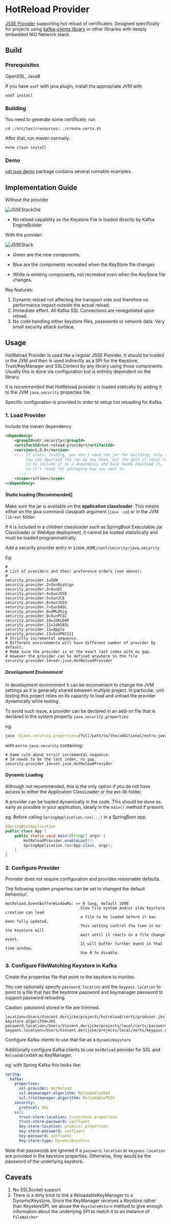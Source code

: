 # HotReload Provider

[JSSE Provider](https://docs.oracle.com/en/java/javase/11/security/java-secure-socket-extension-jsse-reference-guide.html) supporting hot reload of certificates. 
Designed specifically for projects using [kafka-clients library](https://mvnrepository.com/artifact/org.apache.kafka/kafka-clients) 
or other libraries with deeply embedded NIO Network stack.  

## Build

### Prerequisites

OpenSSL, Java8

If you have `asdf` with java plugin, install the appropriate JVM with

```shell
asdf install
```



### Building

You need to generate some certificate, run

```shell
cd ./src/test/resources; ./create-certs.sh
```

After that, run maven normally:

````shell
mvnw clean install
````

### Demo

[vdr.jsse.demo](./src/test/java/vdr/jsse/demo) package contains several runnable examples. 

## Implementation Guide

Without the provider

![JSSEStackOld](./docs/JSSEStackOld.png)

* No reload capability as the Keystore File is loaded directly by Kafka EngineBuilder

With the provider:

![JSSEStack](./docs/JSSEStack.png)

* Green are the new components.

* Blue are the components recreated when the KeyStore file changes

* White is existing components, not recreated even when the KeyStore file changes.

Key features: 

1. Dynamic reload not affecting the transport side and therefore no performance impact outside the actual reload. 
2. Immediate effect. All Kafka SSL Connections are renegotiated upon reload. 
3. No code handling either keystore files, passwords or network data. Very small security attack surface.

## Usage

HotReload Provider is used like a regular JSSE Provider. It should be loaded in the JVM and then is used indirectly as a SPI for the Keystore, Trust/KeyManager and SSLContext by any library using those components. Usually this is done via configuration but is entirely dependent on the library.

It is recommended that HotReload provider is loaded statically by adding it to the JVM `java.security` properties file.

Specific configuration is provided in order to setup hot reloading for Kafka. 

### 1. Load Provider

Include the maven dependency

```xml
<dependency>
    <groupId>vdr.security</groupId>
    <artifactId>hot-reload-provider</artifactId>
  	<version>1.0.0</version>
    <!-- If static loading, you don't need the jar for building, only for running
         You can download the jar by any mean, but the path of least resistance
         is to include it as a dependency and have maven download it, 
         so it's ready for packaging how you want to. 
      -->
    <scope>runtime</scope>
</dependency>
```

#### Static loading [Recommended]

Make sure the jar is available on the **application classloader**. This means either on the java command classpath argument (`java -cp`) or in the JVM `lib-ext` folder. 

If it is included in a children classloader such as SpringBoot Executable Jar Classloader or WebApp deployment, it cannot be loaded statistically and must be loaded programmatically.  

Add a security provider entry in `$JAVA_HOME/conf/security/java.security`

Eg:

```properties
#
# List of providers and their preference orders (see above):
#
security.provider.1=SUN
security.provider.2=SunRsaSign
security.provider.3=SunEC
security.provider.4=SunJSSE
security.provider.5=SunJCE
security.provider.6=SunJGSS
security.provider.7=SunSASL
security.provider.8=XMLDSig
security.provider.9=SunPCSC
security.provider.10=JdkLDAP
security.provider.11=JdkSASL
security.provider.12=Apple
security.provider.13=SunPKCS11
# Strictly incremental sequence. 
# Different environments will have different number of provider by default.
# Make sure the provider is at the exact last index with no gap. 
# However the provider can be defined anywhere in the file
security.provider.14=vdr.jsse.HotReloadProvider
```

##### Development Environment

In development environment it can be inconvenient to change the JVM settings as it is generally shared between multiple project. In particular, unit testing  this project relies on its capacity to load and unload the provider dynamically while testing.

To avoid such issue, a provider can be declared in an add-on file that is declared in the system property `java.security.properties`

eg: 

```bash
java -Djava.security.properties=/full/path/to/the/additional/extra-java.security ...
```

with `extra-java.security` containing:

```properties
# Same rule about strict incremental sequence. 
# 14 needs to be the last index, no gap.
security.provider.14=vdr.jsse.HotReloadProvider
```



#### Dynamic Loading

Although not recommended, this is the only option if you do not have access to either the Application ClassLoader or the ext-lib folder.

A provider can be loaded dynamically in the code. This should be done as early as possible in your application, ideally in the `main()` method if present. 

eg. Before calling `SpringApplication.run(...)` in a SpringBoot app.

```java
@SpringBootApplication
public class App {
    public static void main(String[] args) {
        HotReloadProvider.enableLast();
        SpringApplication.run(App.class, args);
    }
}
```

### 2. Configure Provider

Provider does not require configuration and provides reasonable defaults.

The following system properties can be set to changed the default behaviour:

```
HotReload.EventBufferWindowMs: >= 0 long, default 1000 
                                 Slow file system and/or slow keystore creation can lead 
                                 a file to be loaded before it has been fully updated.
                                 This setting control the time in ms the keystore will
                                 wait until it reacts on a file change event. 
                                 It will buffer further event in that time window.  
                                 Use 0 to disable.
```

 

### 3. Configure FileWatching Keystore in Kafka

Create the properties file that point to the keystore to monitor.

You can optionally specify `password.location` and the `keypass.location` to point to a file that has the keystore password and keymanager password to support password reloading.

Caution: password stored in file are trimmed.


```properties
location=/Users/Vincent.derijcke/projects/hotreload/certs/producer.jks
keystore.algorithm=JKS
password.location=/Users/Vincent.derijcke/projects/local/certs/password.creds
keypass.location=/Users/Vincent.derijcke/projects/local/certs/keypass.creds
```

Configure Kafka clients to use that file as a `DynamicKeystore`

Additionally configure Kafka clients to use `HotReload` provider for SSL and `ReloadableX509` as KeyManager.

eg: with Spring Kafka this looks like:

```yaml
spring:
  kafka:
    properties:
      ssl.provider: HotReload
      ssl.keymanager.algorithm: ReloadableX509
      ssl.trustmanager.algorithm: ReloadablePKIX
    security:
      protocol: SSL
    ssl:
      trust-store-location: truststore.properties
      trust-store-password: confluent
      key-store-location: producer.properties
      key-store-password: confluent
      key-password: confluent
      key-store-type: DynamicKeystore
```

Note that passwords are ignored if a `password.location` or `keypass.location` are provided in the keystore properties. Otherwise, they would be the password of the underlying keystore.



## Caveats

1. No SSLSocket support
2. There is a dirty trick to link a ReloadableKeyManager to a DynamicKeystore. 
   Since the KeyManager receives a Keystore rather than KeystoreSPI, we abuse the `Keystore#store` method to give enough information about the underlying SPI to match it to an instance of `FileWatcher`
